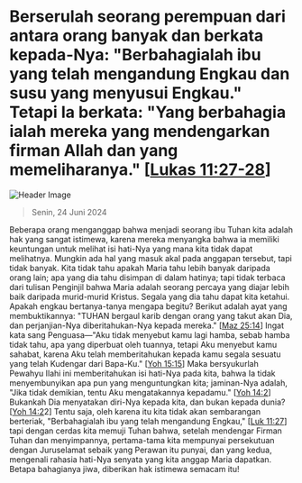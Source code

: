 
# Berserulah seorang perempuan dari antara orang banyak dan berkata kepada-Nya: "Berbahagialah ibu yang telah mengandung Engkau dan susu yang menyusui Engkau." Tetapi Ia berkata: "Yang berbahagia ialah mereka yang mendengarkan firman Allah dan yang memeliharanya." [[Lukas 11:27-28](http://alkitab.sabda.org/?Lukas%2011:27-28)]

![Header Image](https://alkitab.app/slice/sunrise.jpg)

> Senin, 24 Juni 2024

Beberapa orang menganggap bahwa menjadi seorang ibu Tuhan kita adalah hak yang sangat istimewa, karena mereka menyangka bahwa ia memiliki keuntungan untuk melihat isi hati-Nya yang mana kita tidak dapat melihatnya. Mungkin ada hal yang masuk akal pada anggapan tersebut, tapi tidak banyak. Kita tidak tahu apakah Maria tahu lebih banyak daripada orang lain; apa yang dia tahu disimpan di dalam hatinya; tapi tidak terbaca dari tulisan Penginjil bahwa Maria adalah seorang percaya yang diajar lebih baik daripada murid-murid Kristus. Segala yang dia tahu dapat kita ketahui. Apakah engkau bertanya-tanya mengapa begitu? Berikut adalah ayat yang membuktikannya: "TUHAN bergaul karib dengan orang yang takut akan Dia, dan perjanjian-Nya diberitahukan-Nya kepada mereka." [[Maz 25:14](http://alkitab.sabda.org/?Maz%2025:14)] Ingat kata sang Penguasa—"Aku tidak menyebut kamu lagi hamba, sebab hamba tidak tahu, apa yang diperbuat oleh tuannya, tetapi Aku menyebut kamu sahabat, karena Aku telah memberitahukan kepada kamu segala sesuatu yang telah Kudengar dari Bapa-Ku." [[Yoh 15:15](http://alkitab.sabda.org/?Yoh%2015:15)] Maka bersyukurlah Pewahyu Ilahi ini memberitahukan isi hati-Nya pada kita, bahwa Ia tidak menyembunyikan apa pun yang menguntungkan kita; jaminan-Nya adalah, "Jika tidak demikian, tentu Aku mengatakannya kepadamu." [[Yoh 14:2](http://alkitab.sabda.org/?Yoh%2014:2)] Bukankah Dia menyatakan diri-Nya kepada kita, dan bukan kepada dunia? [[Yoh 14:2](http://alkitab.sabda.org/?Yoh%2014:2)2] Tentu saja, oleh karena itu kita tidak akan sembarangan berteriak, "Berbahagialah ibu yang telah mengandung Engkau," [[Luk 11:27](http://alkitab.sabda.org/?Luk%2011:27)] tapi dengan cerdas kita memuji Tuhan bahwa, setelah mendengar Firman Tuhan dan menyimpannya, pertama-tama kita mempunyai persekutuan dengan Juruselamat sebaik yang Perawan itu punyai, dan yang kedua, mengenali rahasia hati-Nya senyata yang kita anggap Maria dapatkan. Betapa bahagianya jiwa, diberikan hak istimewa semacam itu!
    
